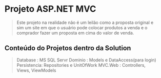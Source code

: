 # Projeto ASP.NET MVC
> Este projeto na realidade não é um leilão como a proposta original e sim um site em que o usuário pode colocar produtos a venda e o comprador fazer um proposta em cima do valor de venda.

## Conteúdo do Projetos dentro da Solution
> Database : MS SQL Servr
> Dominio : Models e DataAccess(para login)
> Persistencia: Repositories e UnitOfWork
> MVC.Web : Controllers, Views, ViewModels